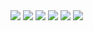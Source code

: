 <img src="http://adecarvalho.typepad.com/photos/uncategorized/orquestra_de_fuba.jpg"/>
<img src="http://yyyyyyy.info/img/blueflowers.png" />
<img src="http://thumbnail.image.rakuten.co.jp/@0_mall/kenko-keikaku/cabinet/1_400/703.jpg"/>
<img src="http://shop.genesis-ec.com/07100/pic/103360_1.jpg" />
<img src="http://news.nationalgeographic.com/news/bigphotos/images/081111-fast-food-corn_big.jpg" />
<img src="http://www.thebrainmuscleworkout.com/image/walking_brain/DSC01157.JPG">


